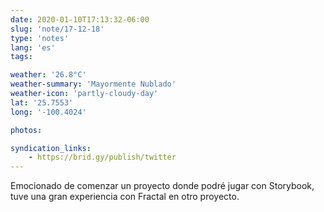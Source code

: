 ```yaml
---
date: 2020-01-10T17:13:32-06:00
slug: 'note/17-12-18'
type: 'notes'
lang: 'es'
tags:

weather: '26.8°C'
weather-summary: 'Mayormente Nublado'
weather-icon: 'partly-cloudy-day'
lat: '25.7553'
long: '-100.4024'

photos:

syndication_links:
    - https://brid.gy/publish/twitter
---
```

Emocionado de comenzar un proyecto donde podré jugar con Storybook, tuve una gran experiencia con Fractal en otro proyecto. 